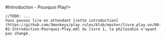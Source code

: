 #Introduction - Pourquoi Play!>

	//TODO: ...
	Vous pouvez lire en attendant [cette introduction](https://github.com/3monkeys/play.rules/blob/master/livre.play.un/00-02-Introduction-Pourquoi-Play.md) du livre 1, la philosohie n'ayant pas changé.

